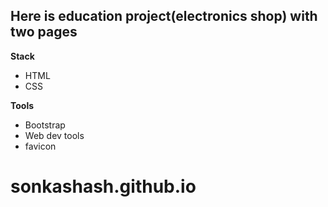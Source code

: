 ## Here is education project(electronics shop) with two pages

**Stack**
+ HTML
+ CSS

**Tools**
+ Bootstrap
+ Web dev tools
+ favicon

  

# sonkashash.github.io
